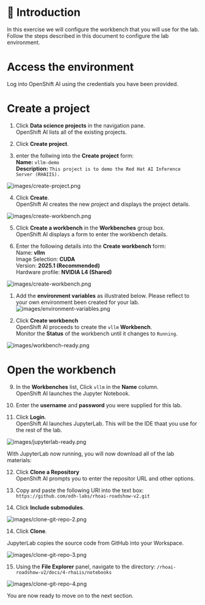 # 💁 Introduction

In this exercise we will configure the workbench that you will use for the lab. Follow the steps described in this document to configure the lab environment.

# Access the environment
Log into OpenShift AI using the credentials you have been provided.

# Create a project

1. Click **Data science projects** in the navigation pane.  
   OpenShift AI lists all of the existing projects.  

2. Click **Create project**.  

3. enter the follwing into the **Create project** form:  
   **Name:** `vllm-demo`  
   **Description:** `This project is to demo the Red Hat AI Inference Server (RHAIIS).`

![images/create-project.png](images/create-project.png)

4. Click **Create**.  
   OpenShift AI creates the new project and displays the project details.

![images/create-workbench.png](images/create-workbench.png)

5. Click **Create a workbench** in the **Workbenches** group box.  
   OpenShift AI displays a form to enter the workbench details.

6. Enter the following details into the **Create workbench** form:   
   Name: **vllm**  
   Image Selection: **CUDA**  
   Version: **2025.1 (Recommended)**  
   Hardware profile: **NVIDIA L4 (Shared)**  

![images/create-workbench.png](images/create-workbench-2.png)

1. Add the **environment variables** as illustrated below.  Please reflect to your own environment been created for your lab.
![images/environment-variables.png](images/environment-variables.png)

1. Click **Create workbench**  
   OpenShift AI proceeds to create the `vllm` **Workbench**.  
   Monitor the **Status** of the workbench until it changes to `Running`.

![images/workbench-ready.png](images/workbench-ready.png)

# Open the workbench

9. In the **Workbenches** list, Click `vllm` in the **Name** column.  
    OpenShift AI launches the Jupyter Notebook.  

10. Enter the **username** and **password** you were supplied for this lab.  

11. Click **Login**.  
    OpenShift AI launches JupyterLab. This will be the IDE thaat you use for the rest of the lab.

![images/jupyterlab-ready.png](images/jupyterlab-ready.png)

With JupyterLab now running, you will now download all of the lab materials:  

12. Click **Clone a Repository**  
   OpenShift AI prompts you to enter the repositor URL and other options.  

13. Copy and paste the following URI into the text box: `https://github.com/odh-labs/rhoai-roadshow-v2.git`  
15. Click **Include submodules**.  

![images/clone-git-repo-2.png](images/clone-git-repo-2.png) 

14. Click **Clone**.  

JupyterLab copies the source code from GitHub into your Workspace.

![images/clone-git-repo-3.png](images/clone-git-repo-3.png) 

15. Using the **File Explorer** panel, navigate to the directory:  `/rhoai-roadshow-v2/docs/4-rhaiis/notebooks`  

![images/clone-git-repo-4.png](images/clone-git-repo-4.png)  

You are now ready to move on to the next section.
